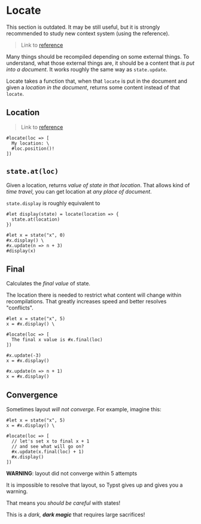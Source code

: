 # Locate
<div class="warning">This section is outdated. It may be still useful, but it is strongly recommended to study new context system (using the reference).</div>


> Link to [reference](https://typst.app/docs/reference/meta/locate/)

Many things should be recompiled depending on some external things.
To understand, what those external things are, it should be a content that
_is put into a document_. It works roughly the same way as `state.update`.

Locate takes a function that, when that `locate` is put in the document
and given a _location in the document_, returns some content instead of that `locate`.

## Location
> Link to [reference](https://typst.app/docs/reference/meta/location/)

```typ
#locate(loc => [
  My location: \
  #loc.position()!
])
```

## `state.at(loc)`
Given a location, returns _value of state in that location_.
That allows kind of _time travel_, you can get location at _any place of document_.

`state.display` is roughly equivalent to
```typ
#let display(state) = locate(location => {
  state.at(location)
})

#let x = state("x", 0)
#x.display() \
#x.update(n => n + 3)
#display(x)
```

## Final
Calculates the _final value_ of state.

The location there is needed to restrict what content will change within recompilations.
That greatly increases speed and better resolves "conflicts".
```typ
#let x = state("x", 5)
x = #x.display() \

#locate(loc => [
  The final x value is #x.final(loc)
])

#x.update(-3)
x = #x.display()

#x.update(n => n + 1)
x = #x.display()
```

## Convergence
Sometimes layout _will not converge_. For example, imagine this:

```typ
#let x = state("x", 5)
x = #x.display() \

#locate(loc => [
  // let's set x to final x + 1
  // and see what will go on?
  #x.update(x.final(loc) + 1)
  #x.display()
])
```

**WARNING**: layout did not converge within 5 attempts

It is impossible to resolve that layout, so Typst gives up and gives you a warning.

That means you _should be careful_ with states!

This is a _dark, **dark magic**_ that requires large sacrifices!
